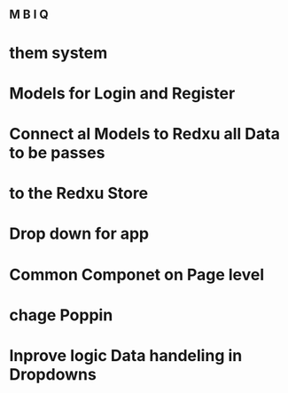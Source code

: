 ## M B I Q
# them system 
# Models for Login and Register
#  Connect al Models to Redxu all Data to be passes 
#  to the Redxu Store

# Drop down for app 
# Common Componet on Page level
# chage Poppin 
# Inprove logic Data handeling in Dropdowns